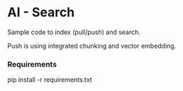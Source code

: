 # AI - Search 

Sample code to index (pull/push) and search.

Push is using integrated chunking and vector embedding. 

### Requirements
pip install -r requirements.txt
